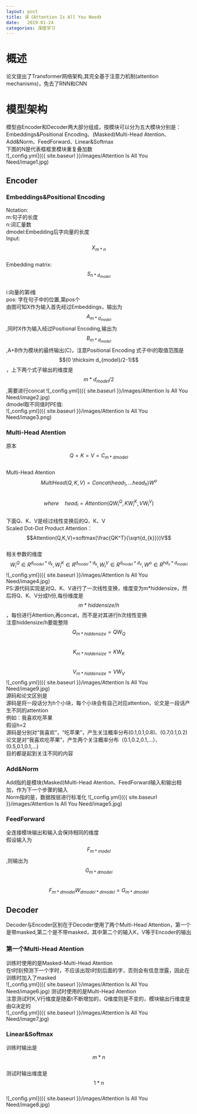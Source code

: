 ```yaml
---
layout: post
title: 读《Attention Is All You Need》
date:   2019-01-24
categories: 深度学习
---
```

# 概述
论文提出了Transformer网络架构,其完全基于注意力机制(attention mechanisms)，免去了RNN和CNN

# 模型架构
模型由Encoder和Decoder两大部分组成，按模块可以分为五大模块分别是：Embeddings&Positional Encoding、(Masked)Multi-Head Atention、Add&Norm、FeedForward、Linear&Softmax  
下图的N是代表框框里模块重复叠加数  
![_config.yml]({{ site.baseurl }}/images/Attention Is All You Need/image1.jpg)
## Encoder
### Embeddings&Positional Encoding
Notation:  
m:句子的长度  
n:词汇量数  
dmodel:Embedding后字向量的长度  
Input: $$X_{m*n}$$  
Embedding matrix: $$S_{n*d_{model}}$$  
i:向量的第i维  
pos: 字在句子中的位置,第pos个  
由图可知X作为输入首先经过Embeddings，输出为$$A_{m*d_{model}}$$,同时X作为输入经过Positional Encoding,输出为$$B_{m*d_{model}}$$,A+B作为模块的最终输出(C)，注意Positional Encoding 式子中i的取值范围是$$(0 \thicksim d_{model}/2-1)$$，上下两个式子输出的维度是$$m*d_{model}/2$$,需要进行concat
![_config.yml]({{ site.baseurl }}/images/Attention Is All You Need/image2.jpg)  
dmodel取不同值时PE值:  
![_config.yml]({{ site.baseurl }}/images/Attention Is All You Need/image3.png) 
###  Multi-Head Atention
原本$$Q=K=V=C_{m*dmodel}$$  
Multi-Head Atention  
$$MultiHead(Q,K,V) = Concat(head_{1},...head_{h})W^{o}$$  
$$where\quad head_{i} = Attention(QW^Q_{i},KW^K_{i},VW^V_{i})$$  
下面Q、K、V是经过线性变换后的Q、K、V  
Scaled Dot-Dot Product Attention：  
$$Attention(Q,K,V)=softmax(\frac{QK^T}{\sqrt{d_{k}}})V$$  
相关参数的维度$$W^Q_{i}\in R^{d_{model}*d_{k}},W^K_{i}\in R^{d_{model}*d_{k}},W^V_{i}\in R^{d_{model}*d_{v}},W^{o}\in R^{hd_{v}*d_{model}}$$
![_config.yml]({{ site.baseurl }}/images/Attention Is All You Need/image4.jpg)  
PS:源代码实现是对Q、K、V进行了一次线性变换，维度变为m*hiddensize，然后将Q、K、V分成h份,每份维度是$$m*hiddensize/h$$，每份进行Attention,再concat，而不是对其进行h次线性变换  
注意hiddensize/h要能整除  
$$Q_{m*hiddensize}=QW_{Q}$$  
$$K_{m*hiddensize}=KW_{K}$$  
$$V_{m*hiddensize}=VW_{V}$$ 
![_config.yml]({{ site.baseurl }}/images/Attention Is All You Need/image9.jpg)  
源码和论文区别是  
源码是将一段话分为h个小块，每个小块会有自己对应attention，论文是一段话产生不同的attention  
例如：我喜欢吃苹果  
假设h=2  
源码是分别对“我喜欢”，“吃苹果”，产生关注概率分布(0.1,0.1,0.8)、(0.7,0.1,0.2)  
论文是对“我喜欢吃苹果”，产生两个关注概率分布（0.1,0.2,0.1,...）、(0.5,0.1,0.1,...)  
目的都是起到关注不同的内容  
###  Add&Norm  
Add指的是模块(Masked)Multi-Head Atention、FeedForward输入和输出相加，作为下一个步骤的输入  
Norm指的是，数据按层进行标准化
![_config.yml]({{ site.baseurl }}/images/Attention Is All You Need/image5.jpg)  
###  FeedForward
全连接模块输出和输入会保持相同的维度   
假设输入为$$F_{m*model}$$,则输出为$$G_{m*dmodel}$$  
$$F_{m*dmodel}W_{dmodel*dmodel}=G_{m*dmodel}$$
##  Decoder
Decoder与Encoder区别在于Decoder使用了两个Multi-Head Attention，第一个是带masked,第二个是不带masked，其中第二个的输入K，V等于Encoder的输出
###  第一个Multi-Head Atention
训练时使用的是Masked-Multi-Head Atention  
在t时刻预测下一个字时，不应该出现t时刻后面的字，否则会有信息泄露，因此在训练时加入了masked  
![_config.yml]({{ site.baseurl }}/images/Attention Is All You Need/image6.jpg) 
测试时使用的是Multi-Head Atention  
注意测试时K,V行维度是随着t不断增加的，Q维度则是不变的，模块输出行维度是由Q决定的  
![_config.yml]({{ site.baseurl }}/images/Attention Is All You Need/image7.jpg) 
###  Linear&Softmax 
训练时输出是$$m*n$$    
测试时输出维度是$$1*n$$    
![_config.yml]({{ site.baseurl }}/images/Attention Is All You Need/image8.jpg) 
